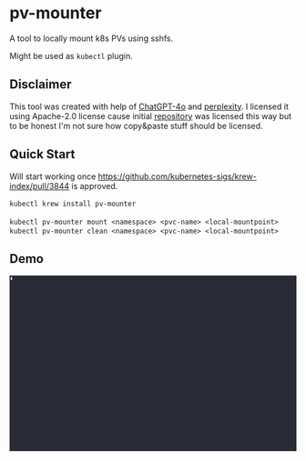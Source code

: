 # pv-mounter 

A tool to locally mount k8s PVs using sshfs.

Might be used as `kubectl` plugin.

## Disclaimer

This tool was created with help of [ChatGPT-4o](https://chatgpt.com/?model=gpt-4o) and [perplexity](https://www.perplexity.ai/).
I licensed it using Apache-2.0 license cause initial [repository](https://github.com/replicatedhq/krew-plugin-template) was licensed this way but to be honest I'm not sure how copy&paste stuff should be licensed.

## Quick Start

Will start working once https://github.com/kubernetes-sigs/krew-index/pull/3844 is approved.

```
kubectl krew install pv-mounter

kubectl pv-mounter mount <namespace> <pvc-name> <local-mountpoint>
kubectl pv-mounter clean <namespace> <pvc-name> <local-mountpoint>

```

## Demo


![Demo](demo.gif)

